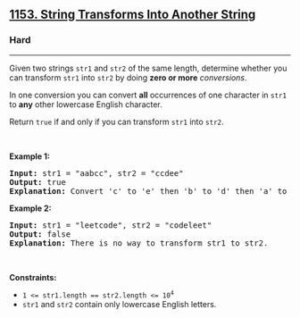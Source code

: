 <h2><a href="https://leetcode.com/problems/string-transforms-into-another-string/">1153. String Transforms Into Another String</a></h2><h3>Hard</h3><hr><div><p>Given two strings <code>str1</code> and <code>str2</code> of the same length, determine whether you can transform <code>str1</code> into <code>str2</code> by doing <strong>zero or more</strong> <em>conversions</em>.</p>

<p>In one conversion you can convert <strong>all</strong> occurrences of one character in <code>str1</code> to <strong>any</strong> other lowercase English character.</p>

<p>Return <code>true</code> if and only if you can transform <code>str1</code> into <code>str2</code>.</p>

<p>&nbsp;</p>
<p><strong>Example 1:</strong></p>

<pre><strong>Input:</strong> str1 = "aabcc", str2 = "ccdee"
<strong>Output:</strong> true
<strong>Explanation: </strong>Convert 'c' to 'e' then 'b' to 'd' then 'a' to 'c'. Note that the order of conversions matter.
</pre>

<p><strong>Example 2:</strong></p>

<pre><strong>Input:</strong> str1 = "leetcode", str2 = "codeleet"
<strong>Output:</strong> false
<strong>Explanation: </strong>There is no way to transform str1 to str2.
</pre>

<p>&nbsp;</p>
<p><strong>Constraints:</strong></p>

<ul>
	<li><code>1 &lt;= str1.length == str2.length &lt;= 10<sup>4</sup></code></li>
	<li><code>str1</code> and <code>str2</code> contain only lowercase English letters.</li>
</ul>
</div>